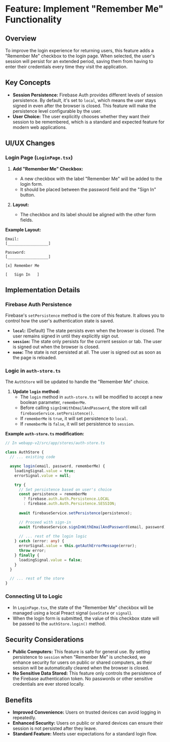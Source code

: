 # Feature: Implement "Remember Me" Functionality

## Overview

To improve the login experience for returning users, this feature adds a "Remember Me" checkbox to the login page. When selected, the user's session will persist for an extended period, saving them from having to enter their credentials every time they visit the application.

## Key Concepts

-   **Session Persistence:** Firebase Auth provides different levels of session persistence. By default, it's set to `local`, which means the user stays signed in even after the browser is closed. This feature will make the persistence level configurable by the user.
-   **User Choice:** The user explicitly chooses whether they want their session to be remembered, which is a standard and expected feature for modern web applications.

## UI/UX Changes

### Login Page (`LoginPage.tsx`)

1.  **Add "Remember Me" Checkbox:**
    -   A new checkbox with the label "Remember Me" will be added to the login form.
    -   It should be placed between the password field and the "Sign In" button.

2.  **Layout:**
    -   The checkbox and its label should be aligned with the other form fields.

**Example Layout:**
```
Email:
[__________________]

Password:
[__________________]

[x] Remember Me

[   Sign In   ]
```

## Implementation Details

### Firebase Auth Persistence

Firebase's `setPersistence` method is the core of this feature. It allows you to control how the user's authentication state is saved.

-   **`local`:** (Default) The state persists even when the browser is closed. The user remains signed in until they explicitly sign out.
-   **`session`:** The state only persists for the current session or tab. The user is signed out when the browser is closed.
-   **`none`:** The state is not persisted at all. The user is signed out as soon as the page is reloaded.

### Logic in `auth-store.ts`

The `AuthStore` will be updated to handle the "Remember Me" choice.

1.  **Update `login` method:**
    -   The `login` method in `auth-store.ts` will be modified to accept a new boolean parameter, `rememberMe`.
    -   Before calling `signInWithEmailAndPassword`, the store will call `firebaseService.setPersistence()`.
    -   If `rememberMe` is `true`, it will set persistence to `local`.
    -   If `rememberMe` is `false`, it will set persistence to `session`.

**Example `auth-store.ts` modification:**
```typescript
// In webapp-v2/src/app/stores/auth-store.ts

class AuthStore {
  // ... existing code

  async login(email, password, rememberMe) {
    loadingSignal.value = true;
    errorSignal.value = null;

    try {
      // Set persistence based on user's choice
      const persistence = rememberMe
        ? firebase.auth.Auth.Persistence.LOCAL
        : firebase.auth.Auth.Persistence.SESSION;
      
      await firebaseService.setPersistence(persistence);

      // Proceed with sign-in
      await firebaseService.signInWithEmailAndPassword(email, password);
      
      // ... rest of the login logic
    } catch (error: any) {
      errorSignal.value = this.getAuthErrorMessage(error);
      throw error;
    } finally {
      loadingSignal.value = false;
    }
  }

  // ... rest of the store
}
```

### Connecting UI to Logic

-   In `LoginPage.tsx`, the state of the "Remember Me" checkbox will be managed using a local Preact signal (`useState` or `signal`).
-   When the login form is submitted, the value of this checkbox state will be passed to the `authStore.login()` method.

## Security Considerations

-   **Public Computers:** This feature is safe for general use. By setting persistence to `session` when "Remember Me" is unchecked, we enhance security for users on public or shared computers, as their session will be automatically cleared when the browser is closed.
-   **No Sensitive Data Stored:** This feature only controls the persistence of the Firebase authentication token. No passwords or other sensitive credentials are ever stored locally.

## Benefits

-   **Improved Convenience:** Users on trusted devices can avoid logging in repeatedly.
-   **Enhanced Security:** Users on public or shared devices can ensure their session is not persisted after they leave.
-   **Standard Feature:** Meets user expectations for a standard login flow.
